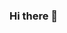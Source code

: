 ### Hi there 👋

<!--
**AnoopKiranAM/AnoopKiranAM** is a ✨ _special_ ✨ repository because its `README.md` (this file) appears on your GitHub profile.

Here are some ideas to get you started:

- :mortar_board: I’m currently a Masters student studying Data Science and Machine Learning at University Koblenz and Landau, Germany 
- :computer: I’m currently working as a work student GTSOL GmbH as a Full Stack Engineer focussing mainly on building web application to track work time www.timez.eu
- :books: I’m interested in learning on various topics mainly about Data which is the new Oil these days. Very much interested in gettig insights from the data given and represent them visually to make people understand it.
- :bulb: I believe in learning which inturn helps us in growing.
- :email: anoopkiranam@gmail.com
- ⚡ Fun fact: I love to spend my time by exploring new places and keen on playing outdoor sports too.
-->
